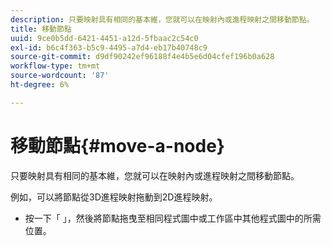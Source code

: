 ```yaml
---
description: 只要映射具有相同的基本維，您就可以在映射內或進程映射之間移動節點。
title: 移動節點
uuid: 9ce0b5dd-6421-4451-a12d-5fbaac2c54c0
exl-id: b6c4f363-b5c9-4495-a7d4-eb17b40748c9
source-git-commit: d9df90242ef96188f4e4b5e6d04cfef196b0a628
workflow-type: tm+mt
source-wordcount: '87'
ht-degree: 6%

---
```


# 移動節點{#move-a-node}

只要映射具有相同的基本維，您就可以在映射內或進程映射之間移動節點。

例如，可以將節點從3D進程映射拖動到2D進程映射。

* 按一下「 」，然後將節點拖曳至相同程式圖中或工作區中其他程式圖中的所需位置。
